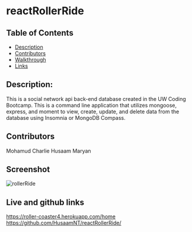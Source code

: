 # reactRollerRide

## Table of Contents 
- [Description](#description)
- [Contributors](#contributors)
- [Walkthrough](#walkthrough)
- [Links](#links)


## Description:
This is a social network api back-end database created in the UW Coding Bootcamp. This is a command line application that utilizes mongoose, express, and moment to view, create, update, and delete data from the database using Insomnia or MongoDB Compass.

## Contributors
Mohamud
Charlie
Husaam
Maryan

## Screenshot
![rollerRide](https://user-images.githubusercontent.com/113865888/227017358-c0158f00-4326-4540-9637-87129369083a.png)



## Live and github links
https://roller-coaster4.herokuapp.com/home
https://github.com/HusaamNT/reactRollerRide/
